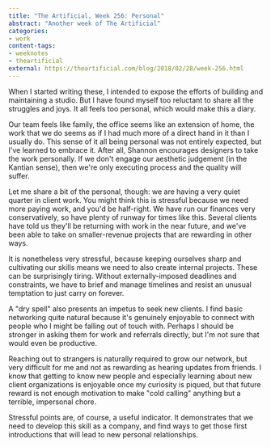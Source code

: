 ```yaml
---
title: "The Artificial, Week 256: Personal"
abstract: "Another week of The Artificial"
categories:
- work
content-tags:
- weeknotes
- theartificial
external: https://theartificial.com/blog/2018/02/28/week-256.html
---
```


When I started writing these, I intended to expose the efforts of building and maintaining a studio. But I have found myself too reluctant to share all the struggles and joys. It all feels too personal, which would make this a diary.

Our team feels like family, the office seems like an extension of home, the work that we do seems as if I had much more of a direct hand in it than I usually do. This sense of it all being personal was not entirely expected, but I've learned to embrace it. After all, Shannon encourages designers to take the work personally. If we don't engage our aesthetic judgement (in the Kantian sense), then we're only executing process and the quality will suffer.

Let me share a bit of the personal, though: we are having a very quiet quarter in client work. You might think this is stressful because we need more paying work, and you'd be half-right. We have run our finances very conservatively, so have plenty of runway for times like this. Several clients have told us they'll be returning with work in the near future, and we've been able to take on smaller-revenue projects that are rewarding in other ways.

It is nonetheless very stressful, because keeping ourselves sharp and cultivating our skills means we need to also create internal projects. These can be surprisingly tiring. Without externally-imposed deadlines and constraints, we have to brief and manage timelines and resist an unusual temptation to just carry on forever.

A "dry spell" also presents an impetus to seek new clients. I find basic networking quite natural because it's genuinely enjoyable to connect with people who I might be falling out of touch with. Perhaps I should be stronger in asking them for work and referrals directly, but I'm not sure that would even be productive.

Reaching out to strangers is naturally required to grow our network, but very difficult for me and not as rewarding as hearing updates from friends. I know that getting to know new people and especially learning about new client organizations is enjoyable once my curiosity is piqued, but that future reward is not enough motivation to make "cold calling" anything but a terrible, impersonal chore.

Stressful points are, of course, a useful indicator. It demonstrates that we need to develop this skill as a company, and find ways to get those first introductions that will lead to new personal relationships.
